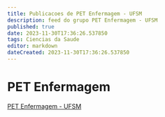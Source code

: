 ```yaml
---
title: Publicacoes de PET Enfermagem - UFSM
description: feed do grupo PET Enfermagem - UFSM
published: true
date: 2023-11-30T17:36:26.537850
tags: Ciencias da Saude
editor: markdown
dateCreated: 2023-11-30T17:36:26.537850
---
```


# PET Enfermagem
[PET Enfermagem - UFSM](/grupo/237PETEnfermagemUFSM.md)